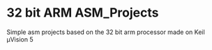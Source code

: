 # 32 bit ARM ASM_Projects

Simple asm projects based on the 32 bit arm processor made on Keil μVision 5
